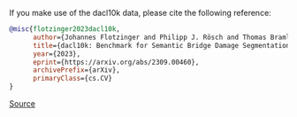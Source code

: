 If you make use of the dacl10k data, please cite the following reference:

```bibtex
@misc{flotzinger2023dacl10k,
      author={Johannes Flotzinger and Philipp J. Rösch and Thomas Braml},
      title={dacl10k: Benchmark for Semantic Bridge Damage Segmentation},
      year={2023},
      eprint={https://arxiv.org/abs/2309.00460},
      archivePrefix={arXiv},
      primaryClass={cs.CV}
}
```

[Source](https://dacl.ai/workshop.html)
